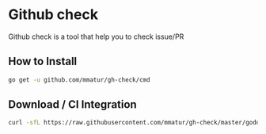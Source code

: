 # Github check

Github check is a tool that help you to check issue/PR

## How to Install

```bash
go get -u github.com/mmatur/gh-check/cmd
```

## Download / CI Integration

 ```bash
curl -sfL https://raw.githubusercontent.com/mmatur/gh-check/master/godownloader.sh | bash -s -- -b $GOPATH/bin v0.0.1
```

 <!--
To generate the script:
 ```bash
godownloader --repo=mmatur/gh-check -o godownloader.sh
 # or
godownloader --repo=mmatur/gh-check > godownloader.sh
```
-->

